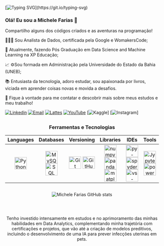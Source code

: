 
[![Typing SVG](https://readme-typing-svg.herokuapp.com?font=Fira+Code&weight=100&size=30&pause=1000&color=AE82CF&center=true&vCenter=true&random=false&width=1000&lines=Hello%2C+world!)](https://git.io/typing-svg)

### Olá! Eu sou a Michele Farias 👋

 Compartilho alguns dos códigos criados e as aventuras na programação!

👩🏻‍💻 Sou Analista de Dados, certificada pela Google e WomakersCode;

🌱 Atualmente, fazendo Pós Graduação em Data Science and Machine Learning na XP Educação;

📈 ⚙️Sou formada em Administração pela Universidade do Estado da Bahia (UNEB);

📚 Entusiasta da tecnologia, adoro estudar, sou apaixonada por livros, viciada em aprender coisas novas e movida a desafios.

💬 Fique à vontade para me contatar e descobrir mais sobre meus estudos e meu trabalho!




[![Linkedin](https://img.shields.io/badge/LinkedIn-0077B5?style=for-the-badge&logo=linkedin&logoColor=white)](https://www.linkedin.com/in/fariasmichele)
[![Email](https://img.shields.io/badge/Gmail-D14836?style=for-the-badge&logo=gmail&logoColor=white)](chellfarias27@gmail.com)
[![Lattes](https://img.shields.io/badge/Lattes-20BEFF?style=for-the-badge&logo=lattes&logoColor=black)]( https://lattes.cnpq.br/1898584001912141)
[![YouTube](https://img.shields.io/badge/YouTube-FF0000?style=for-the-badge&logo=youtube&logoColor=white)](https://www.youtube.com/@MicheleFarias15)
[![Kaggle](https://img.shields.io/badge/Kaggle-20BEFF?style=for-the-badge&logo=Kaggle&logoColor=white)]
[![Instagram](https://img.shields.io/badge/Instagram-E4405F?style=for-the-badge&logo=instagram&logoColor=white)]

##

<div align = "center">
   <h3>Ferramentas e Tecnologias</h3>

  | **Languages**                                                                                                       | **Databases**                                                                                                                      | **Versioning**                                                                                                               | **Libraries**                                                                                                                                                         | **IDEs**                                                                                                                                                             | **Tools**                                                                                             |
|:-------------------------------------------------------------------------------------------------------------------:|:----------------------------------------------------------------------------------------------------------------------------------:|:----------------------------------------------------------------------------------------------------------------------------:|:-------------------------------------------------------------------------------------------------------------------------------------------------------------------:|:-------------------------------------------------------------------------------------------------------------------------------------------------------------------:|:----------------------------------------------------------------------------------------------------:|
| <img alt="Python" width="40" height="40" src="https://cdn.jsdelivr.net/gh/devicons/devicon/icons/python/python-original.svg" /> | <img alt="MySQL" width="40" height="40" src="https://cdn.jsdelivr.net/gh/devicons/devicon/icons/mysql/mysql-original.svg" /> <img alt="SQL Server" width="40" height="40" src="https://cdn.jsdelivr.net/gh/devicons/devicon/icons/microsoftsqlserver/microsoftsqlserver-plain.svg" />| <img alt="Git" width="40" src="https://cdn.jsdelivr.net/gh/devicons/devicon@latest/icons/git/git-original.svg" /> <img alt="GitHub" width="40" src="https://cdn.jsdelivr.net/gh/devicons/devicon@latest/icons/github/github-original.svg" /> | <img alt="numpy" width="40" height="40" src="https://cdn.jsdelivr.net/gh/devicons/devicon@latest/icons/numpy/numpy-original.svg" /> <img alt="pandas" width="40" height="40" src="https://cdn.jsdelivr.net/gh/devicons/devicon@latest/icons/pandas/pandas-original.svg" /> <img alt="matplotlib" width="40" height="40" src="https://cdn.jsdelivr.net/gh/devicons/devicon@latest/icons/matplotlib/matplotlib-original.svg" />  | <img alt="py-charm" width="40" height="40" src="https://cdn.jsdelivr.net/gh/devicons/devicon@latest/icons/pycharm/pycharm-original.svg" /> <img alt="spyder" width="40" height="40" src="https://cdn.jsdelivr.net/gh/devicons/devicon@latest/icons/spyder/spyder-original.svg" /> <img alt="vs-code" width="40" height="40" src="https://cdn.jsdelivr.net/gh/devicons/devicon@latest/icons/vscode/vscode-original.svg" /> | <img alt="Jypyter" width="40" height="40" src="https://cdn.jsdelivr.net/gh/devicons/devicon@latest/icons/jupyter/jupyter-original.svg" /> <img alt="power-bi" width="40" height="40" src="https://github.com/microsoft/PowerBI-Icons/blob/main/SVG/Power-BI.svg" /> |


##
<div align = "center">

   ![Michele Farias GitHub stats](https://github-readme-stats.vercel.app/api?username=MicheleFarias&show_icons=true&theme=radical)
</div><br/>

##
Tenho investido intensamente em estudos e no aprimoramento das minhas habilidades em Data Analytics, complementando minha trajetória com certificações e projetos, que vão até a criação de modelos preditivos, incluindo o desenvolvimento de uma IA para prever infecções uterinas em pets.

	
